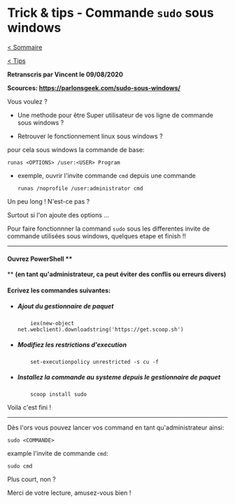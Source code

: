 # Trick & tips - Commande `sudo` sous windows

[< Sommaire](/)

[< Tips](./)

**Retranscris par Vincent le 09/08/2020**

**Scources: https://parlonsgeek.com/sudo-sous-windows/**

Vous voulez ?
- Une methode pour être Super utilisateur de vos ligne de commande sous windows ?

- Retrouver le fonctionnement linux sous windows ?

pour cela sous windows la commande de base:

`runas <OPTIONS> /user:<USER> Program`

- exemple, ouvrir l'invite commande `cmd` depuis une commande

    `runas /noprofile /user:administrator cmd`

Un peu long ! N'est-ce pas ?

Surtout si l'on ajoute des options ...

Pour faire fonctionnner la command `sudo` sous les differentes invite de commande utilisées sous windows, quelques etape et finish !!

***

#### Ouvrez PowerShell **
** **(en tant qu'administrateur, ca peut éviter des conflis ou erreurs divers)**

#### Ecrivez les commandes suivantes:

- ##### Ajout du gestionnaire de paquet
    ```code
        iex(new-object net.webclient).downloadstring('https://get.scoop.sh')
    ```
    
- ##### Modifiez les restrictions d'execution
    ```code
        set-executionpolicy unrestricted -s cu -f
    ```

- ##### Installez la commande au systeme depuis le gestionnaire de paquet

    ```code
        scoop install sudo
    ```

Voila c'est fini !

***

Dès l'ors vous pouvez lancer vos command en tant qu'administrateur ainsi:

`sudo <COMMANDE>`

example l'invite de commande `cmd`:

`sudo cmd`

Plus court, non ?

Merci de votre lecture, amusez-vous bien !